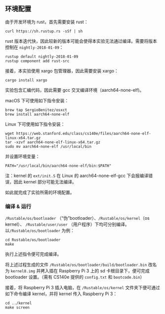## 环境配置

由于开发环境为 rust，首先需要安装 rust：

```shell
curl https://sh.rustup.rs -sSf | sh
```

rust 版本迭代快，因此较新的版本可能会使得本实验无法通过编译。需要将版本控制在 `nightly-2018-01-09`：

```shell
rustup default nightly-2018-01-09
rustup component add rust-src
```

接着，本实验使用 xargo 包管理器，因此需要安装 xargo：

```shell
cargo install xargo
```

实验包含汇编代码，因此需要 gcc 交叉编译环境（aarch64-none-elf)。

macOS 下可使用如下指令安装：

```shell
brew tap SergioBenitez/osxct
brew install aarch64-none-elf
```

Linux 下可使用如下指令安装：

```shell
wget https://web.stanford.edu/class/cs140e/files/aarch64-none-elf-linux-x64.tar.gz
tar -xzvf aarch64-none-elf-linux-x64.tar.gz
sudo mv aarch64-none-elf /usr/local/bin
```

并设置环境变量：

```shell
PATH="/usr/local/bin/aarch64-none-elf/bin:$PATH"
```

注：kernel 的 `ext/init.S` 在 Linux 的 aarch64-none-elf-gcc 下会报编译错误，因此 kernel 部分可能无法编译。

如此就完成了实验所需的环境配置。

### 编译 & 运行

 `/Rustable/os/bootloader` （“伪”bootloader）、`/Rustable/os/kernel`（os kernel）、 `/Rustable/user/user` （用户程序）下均可分别编译。以`/Rustable/os/bootloader` 为例：

```shell
cd Rustable/os/bootloader
make
```

执行上述指令便可完成编译。

将上述过程生成的文件 `/Rustable/os/bootloader/build/bootloader.bin` 改名为 `kernel8.img` 并拷入插在 Raspberry Pi 3 上的 sd 卡根目录下，便可完成 bootloader 设置。（需有 CS140e 提供的 `config.txt` 和 `bootcode.bin`）

接着，将 Raspberry Pi 3 插入电脑，在 `/Rustable/os/kernel` 文件夹下便可通过如下命令编译 kernel，并将 kernel 传入 Raspberry Pi 3：

```shell
cd ../kernel
make screen
```
